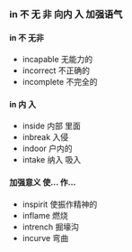 ### in 不 无 非 向内 入 加强语气

#### in 不 无非
- incapable 无能力的
- incorrect 不正确的
- incomplete 不完全的

#### in  内 入
- inside  内部 里面
- inbreak 入侵
- indoor  户内的
- intake 纳入 吸入 

#### 加强意义 使...  作...
- inspirit 使振作精神的
- inflame 燃烧
- intrench 掘壕沟
- incurve 弯曲